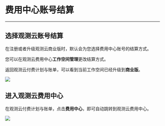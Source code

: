 # 费用中心账号结算
---


## 选择观测云账号结算

在注册或者升级观测云商业版时，默认会为您选择费用中心账号的结算方式。


您可以在观测云费用中心**工作空间管理**更改结算方式。


返回观测云付费计划与账单，可以看到当前工作空间已经升级到**商业版**。

![](../img/9.upgrade_10.png)

## 进入观测云费用中心

在观测云付费计划与账单，点击**费用中心**，即可自动跳转到观测云费用中心。

![](../img/9.upgrade_11.png)


